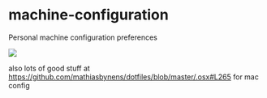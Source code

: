 # machine-configuration
Personal machine configuration preferences

![](https://user-images.githubusercontent.com/1894398/33032751-3583f9a0-cdf0-11e7-8b39-95363d9088c5.jpg)

also lots of good stuff at https://github.com/mathiasbynens/dotfiles/blob/master/.osx#L265 for mac config

